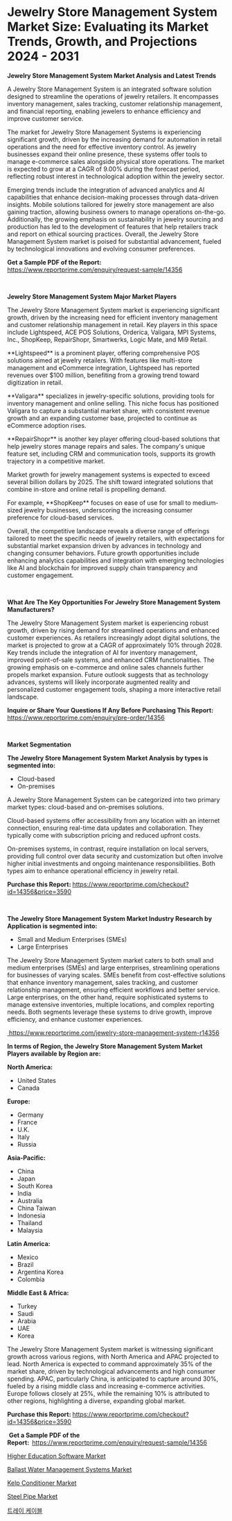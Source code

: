 <p><h1>Jewelry Store Management System Market Size: Evaluating its Market Trends, Growth, and Projections 2024 - 2031</h1></p><p><strong>Jewelry Store Management System Market Analysis and Latest Trends</strong></p>
<p><p>A Jewelry Store Management System is an integrated software solution designed to streamline the operations of jewelry retailers. It encompasses inventory management, sales tracking, customer relationship management, and financial reporting, enabling jewelers to enhance efficiency and improve customer service. </p><p>The market for Jewelry Store Management Systems is experiencing significant growth, driven by the increasing demand for automation in retail operations and the need for effective inventory control. As jewelry businesses expand their online presence, these systems offer tools to manage e-commerce sales alongside physical store operations. The market is expected to grow at a CAGR of 9.00% during the forecast period, reflecting robust interest in technological adoption within the jewelry sector.</p><p>Emerging trends include the integration of advanced analytics and AI capabilities that enhance decision-making processes through data-driven insights. Mobile solutions tailored for jewelry store management are also gaining traction, allowing business owners to manage operations on-the-go. Additionally, the growing emphasis on sustainability in jewelry sourcing and production has led to the development of features that help retailers track and report on ethical sourcing practices. Overall, the Jewelry Store Management System market is poised for substantial advancement, fueled by technological innovations and evolving consumer preferences.</p></p>
<p><strong>Get a Sample PDF of the Report:&nbsp;</strong> <a href="https://www.reportprime.com/enquiry/request-sample/14356">https://www.reportprime.com/enquiry/request-sample/14356</a></p>
<p>&nbsp;</p>
<p><strong>Jewelry Store Management System Major Market Players</strong></p>
<p><p>The Jewelry Store Management System market is experiencing significant growth, driven by the increasing need for efficient inventory management and customer relationship management in retail. Key players in this space include Lightspeed, ACE POS Solutions, Orderica, Valigara, MPI Systems, Inc., ShopKeep, RepairShopr, Smartwerks, Logic Mate, and Mi9 Retail.</p><p>**Lightspeed** is a prominent player, offering comprehensive POS solutions aimed at jewelry retailers. With features like multi-store management and eCommerce integration, Lightspeed has reported revenues over $100 million, benefiting from a growing trend toward digitization in retail. </p><p>**Valigara** specializes in jewelry-specific solutions, providing tools for inventory management and online selling. This niche focus has positioned Valigara to capture a substantial market share, with consistent revenue growth and an expanding customer base, projected to continue as eCommerce adoption rises.</p><p>**RepairShopr** is another key player offering cloud-based solutions that help jewelry stores manage repairs and sales. The company's unique feature set, including CRM and communication tools, supports its growth trajectory in a competitive market.</p><p>Market growth for jewelry management systems is expected to exceed several billion dollars by 2025. The shift toward integrated solutions that combine in-store and online retail is propelling demand. </p><p>For example, **ShopKeep** focuses on ease of use for small to medium-sized jewelry businesses, underscoring the increasing consumer preference for cloud-based services. </p><p>Overall, the competitive landscape reveals a diverse range of offerings tailored to meet the specific needs of jewelry retailers, with expectations for substantial market expansion driven by advances in technology and changing consumer behaviors. Future growth opportunities include enhancing analytics capabilities and integration with emerging technologies like AI and blockchain for improved supply chain transparency and customer engagement.</p></p>
<p>&nbsp;</p>
<p><strong>What Are The Key Opportunities For Jewelry Store Management System Manufacturers?</strong></p>
<p><p>The Jewelry Store Management System market is experiencing robust growth, driven by rising demand for streamlined operations and enhanced customer experiences. As retailers increasingly adopt digital solutions, the market is projected to grow at a CAGR of approximately 10% through 2028. Key trends include the integration of AI for inventory management, improved point-of-sale systems, and enhanced CRM functionalities. The growing emphasis on e-commerce and online sales channels further propels market expansion. Future outlook suggests that as technology advances, systems will likely incorporate augmented reality and personalized customer engagement tools, shaping a more interactive retail landscape.</p></p>
<p><strong>Inquire or Share Your Questions If Any Before Purchasing This Report:</strong> <a href="https://www.reportprime.com/enquiry/pre-order/14356">https://www.reportprime.com/enquiry/pre-order/14356</a></p>
<p>&nbsp;</p>
<p><strong>Market Segmentation</strong></p>
<p><strong>The Jewelry Store Management System Market Analysis by types is segmented into:</strong></p>
<p><ul><li>Cloud-based</li><li>On-premises</li></ul></p>
<p><p>A Jewelry Store Management System can be categorized into two primary market types: cloud-based and on-premises solutions. </p><p>Cloud-based systems offer accessibility from any location with an internet connection, ensuring real-time data updates and collaboration. They typically come with subscription pricing and reduced upfront costs. </p><p>On-premises systems, in contrast, require installation on local servers, providing full control over data security and customization but often involve higher initial investments and ongoing maintenance responsibilities. Both types aim to enhance operational efficiency in jewelry retail.</p></p>
<p><strong>Purchase this Report:&nbsp;</strong><a href="https://www.reportprime.com/checkout?id=14356&price=3590">https://www.reportprime.com/checkout?id=14356&price=3590</a></p>
<p>&nbsp;</p>
<p><strong>The Jewelry Store Management System Market Industry Research by Application is segmented into:</strong></p>
<p><ul><li>Small and Medium Enterprises (SMEs)</li><li>Large Enterprises</li></ul></p>
<p><p>The Jewelry Store Management System market caters to both small and medium enterprises (SMEs) and large enterprises, streamlining operations for businesses of varying scales. SMEs benefit from cost-effective solutions that enhance inventory management, sales tracking, and customer relationship management, ensuring efficient workflows and better service. Large enterprises, on the other hand, require sophisticated systems to manage extensive inventories, multiple locations, and complex reporting needs. Both segments leverage these systems to drive growth, improve efficiency, and enhance customer experiences.</p></p>
<p><a href="https://www.reportprime.com/jewelry-store-management-system-r14356">&nbsp;https://www.reportprime.com/jewelry-store-management-system-r14356</a></p>
<p><strong>In terms of Region, the Jewelry Store Management System Market Players available by Region are:</strong></p>
<p>
    <p> <strong> North America: </strong>
        <ul>
            <li>United States</li>
            <li>Canada</li>
        </ul>
        </p> 
    <p> <strong> Europe: </strong>
        <ul>
            <li>Germany</li>
            <li>France</li>
            <li>U.K.</li>
            <li>Italy</li>
            <li>Russia</li>
        </ul>
        </p> 
    <p> <strong> Asia-Pacific: </strong>
        <ul>
            <li>China</li>
            <li>Japan</li>
            <li>South Korea</li>
            <li>India</li>
            <li>Australia</li>
            <li>China Taiwan</li>
            <li>Indonesia</li>
            <li>Thailand</li>
            <li>Malaysia</li>
        </ul>
        </p> 
    <p> <strong> Latin America: </strong>
        <ul>
            <li>Mexico</li>
            <li>Brazil</li>
            <li>Argentina Korea</li>
            <li>Colombia</li>
        </ul>
        </p> 
    <p> <strong> Middle East & Africa: </strong>
        <ul>
            <li>Turkey</li>
            <li>Saudi</li>
            <li>Arabia</li>
            <li>UAE</li>
            <li>Korea</li>
        </ul>
    </p>
    </p>
<p><p>The Jewelry Store Management System market is witnessing significant growth across various regions, with North America and APAC projected to lead. North America is expected to command approximately 35% of the market share, driven by technological advancements and high consumer spending. APAC, particularly China, is anticipated to capture around 30%, fueled by a rising middle class and increasing e-commerce activities. Europe follows closely at 25%, while the remaining 10% is attributed to other regions, highlighting a diverse, expanding global market.</p></p>
<p><strong>Purchase this Report: </strong><a href="https://www.reportprime.com/checkout?id=14356&price=3590">https://www.reportprime.com/checkout?id=14356&price=3590</a></p>
<p>&nbsp;<strong>Get a Sample PDF of the Report:&nbsp;&nbsp;</strong><a href="https://www.reportprime.com/enquiry/request-sample/14356">https://www.reportprime.com/enquiry/request-sample/14356</a></p>
<p><strong></strong></p>
<p><p><a href="https://github.com/hgf64gh/Market-Research-Report-List-1/blob/main/higher-education-software-market.md">Higher Education Software Market</a></p><p><a href="https://www.linkedin.com/pulse/emerging-market-trends-regional-analysis-ballast-water-management-byrpf?trackingId=I56InnZATsaXm8toJ%2FjqKg%3D%3D">Ballast Water Management Systems Market</a></p><p><a href="https://medium.com/@jackiegrady1910/the-kelp-conditioner-market-insights-report-offers-an-in-depth-and-thorough-analysis-of-the-8b7f9bd91629">Kelp Conditioner Market</a></p><p><a href="https://issuu.com/reportprime-2/docs/steel-pipe-market-size-2030.pptx_8f185cd10b6e3a">Steel Pipe Market</a></p><p><a href="https://medium.com/@robertojones8678/tray-cables-market-%EC%9D%98-%EA%B8%80%EB%A1%9C%EB%B2%8C-%EC%8B%9C%EC%9E%A5-%EA%B0%9C%EC%9A%94%EB%8A%94-%EC%A0%84-%EC%84%B8%EA%B3%84-%EB%B0%8F-%EC%A3%BC%EC%9A%94-%EC%8B%9C%EC%9E%A5%EC%9D%98-%EC%82%B0%EC%97%85%EC%97%90-%EC%98%81%ED%96%A5%EC%9D%84-%EB%AF%B8%EC%B9%98%EB%8A%94-%EC%A3%BC%EC%9A%94-%ED%8A%B8%EB%A0%8C%EB%93%9C%EC%97%90-%EB%8C%80%ED%95%9C-%EB%8F%85%ED%8A%B9%ED%95%9C-%EA%B4%80%EC%A0%90%EC%9D%84-%EC%A0%9C%EA%B3%B5%ED%95%A9%EB%8B%88%EB%8B%A4-426839897d57">트레이 케이블</a></p></p>